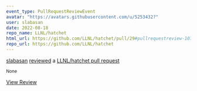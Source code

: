 ```yaml
---
event_type: PullRequestReviewEvent
avatar: "https://avatars.githubusercontent.com/u/5253432?"
user: slabasan
date: 2022-08-18
repo_name: LLNL/hatchet
html_url: https://github.com/LLNL/hatchet/pull/29#pullrequestreview-1076664987
repo_url: https://github.com/LLNL/hatchet
---
```


<a href='https://github.com/slabasan' target='_blank'>slabasan</a> <a href='https://github.com/LLNL/hatchet/pull/29#pullrequestreview-1076664987' target='_blank'>reviewed</a> a <a href='https://github.com/LLNL/hatchet/pull/29' target='_blank'>LLNL/hatchet pull request</a>

<small>None</small>

<a href='https://github.com/LLNL/hatchet/pull/29#pullrequestreview-1076664987' target='_blank'>View Review</a>